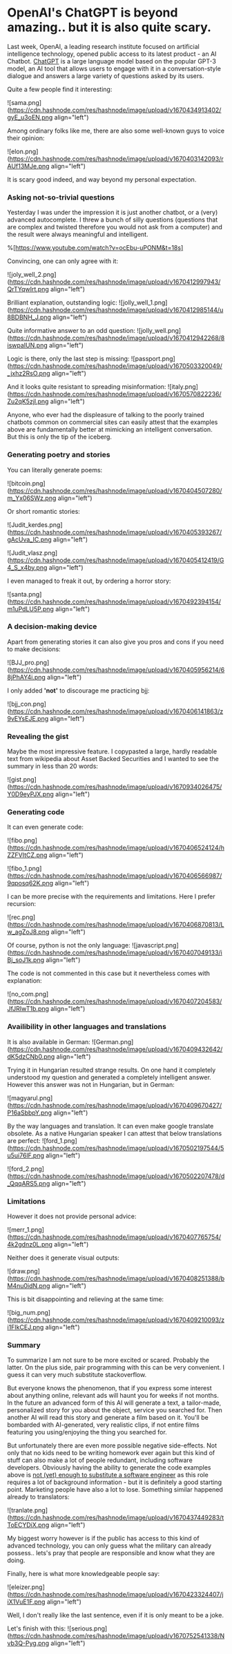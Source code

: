 # OpenAI's ChatGPT is beyond amazing.. but it is also quite scary.

Last week, OpenAI, a leading research institute focused on artificial intelligence technology,  opened public access to its latest product - an AI Chatbot. [ChatGPT](https://chat.openai.com/chat) is a large language model based on the popular GPT-3 model, an AI tool that allows users to engage with it in a conversation-style dialogue and answers a large variety of questions asked by its users. 

Quite a few people find it interesting:

![sama.png](https://cdn.hashnode.com/res/hashnode/image/upload/v1670434913402/gyE_u3oEN.png align="left")

Among ordinary folks like me, there are also some well-known guys to voice their opinion:

![elon.png](https://cdn.hashnode.com/res/hashnode/image/upload/v1670403142093/rAUf13MJe.png align="left")

It is scary good indeed, and way beyond my personal expectation. 

### Asking not-so-trivial questions

Yesterday I was under the impression it is just another chatbot, or a (very) advanced autocomplete. I threw a bunch of silly questions (questions that are complex and twisted therefore you would not ask from a computer) and the result were always meaningful and intelligent.   

%[https://www.youtube.com/watch?v=ocEbu-uPONM&t=18s]

Convincing, one can only agree with it:

![joly_well_2.png](https://cdn.hashnode.com/res/hashnode/image/upload/v1670412997943/QrTYqwIrt.png align="left")

Brilliant explanation, outstanding logic:
![jolly_well_1.png](https://cdn.hashnode.com/res/hashnode/image/upload/v1670412985144/u8BDBNH_J.png align="left")

Quite informative answer to an odd question:
![jolly_well.png](https://cdn.hashnode.com/res/hashnode/image/upload/v1670412942268/8iswpaIUN.png align="left")

Logic is there, only the last step is missing:
![passport.png](https://cdn.hashnode.com/res/hashnode/image/upload/v1670503320049/_jxhz2RsO.png align="left")

And it looks quite resistant to spreading misinformation:
![italy.png](https://cdn.hashnode.com/res/hashnode/image/upload/v1670570822236/Zu2qK5zjl.png align="left")

Anyone, who ever had the displeasure of talking to the poorly trained chatbots common on commercial sites can easily attest that the examples above are fundamentally better at mimicking an intelligent conversation.  
But this is only the tip of the iceberg. 

### Generating poetry and stories

You can literally generate poems:
  

![bitcoin.png](https://cdn.hashnode.com/res/hashnode/image/upload/v1670404507280/m_Yx06SWz.png align="left")

Or short romantic stories:

![Judit_kerdes.png](https://cdn.hashnode.com/res/hashnode/image/upload/v1670405393267/gAcUva_IC.png align="left")


![Judit_vlasz.png](https://cdn.hashnode.com/res/hashnode/image/upload/v1670405412419/G4_S_x4by.png align="left")

I even managed to freak it out, by ordering a horror story:


![santa.png](https://cdn.hashnode.com/res/hashnode/image/upload/v1670492394154/m1uPdLU5P.png align="left")

### A decision-making device

Apart from generating stories it can also give you pros and cons if you need to make decisions:

![BJJ_pro.png](https://cdn.hashnode.com/res/hashnode/image/upload/v1670405956214/68jPhAY4i.png align="left")

I only added **'not'** to discourage me practicing bjj:

![bjj_con.png](https://cdn.hashnode.com/res/hashnode/image/upload/v1670406141863/z9vEYsEJE.png align="left")

### Revealing the gist

Maybe the most impressive feature. I copypasted a large, hardly readable text from wikipedia about Asset Backed Securities and I wanted to see the summary in less than 20 words:


![gist.png](https://cdn.hashnode.com/res/hashnode/image/upload/v1670934026475/Y0D9eyPJX.png align="left")

### Generating code

It can even generate code:

![fibo.png](https://cdn.hashnode.com/res/hashnode/image/upload/v1670406524124/hZZFVItCZ.png align="left")


![fibo_1.png](https://cdn.hashnode.com/res/hashnode/image/upload/v1670406566987/9qposq62K.png align="left")

I can be more precise with the requirements and limitations. Here I prefer recursion:

![rec.png](https://cdn.hashnode.com/res/hashnode/image/upload/v1670406870813/Lw_agZoJ8.png align="left")

Of course, python is not the only language:
![javascript.png](https://cdn.hashnode.com/res/hashnode/image/upload/v1670407049133/iBj_soJ1k.png align="left")

The code is not commented in this case  but it nevertheless comes with explanation:

![no_com.png](https://cdn.hashnode.com/res/hashnode/image/upload/v1670407204583/JfJRIwT1b.png align="left")

### Availibility in other languages and translations

It is also available in German:
![German.png](https://cdn.hashnode.com/res/hashnode/image/upload/v1670409432642/dK5dzCNb0.png align="left")

Trying it in Hungarian resulted strange results. On one hand it completely understood my question and generated a completely intelligent answer. However this answer was not in Hungarian, but in German:

![magyarul.png](https://cdn.hashnode.com/res/hashnode/image/upload/v1670409670427/P16aSbbpY.png align="left")

By the way languages and translation. It can even make google translate obsolete. As a native Hungarian speaker I can attest that below translations are perfect:
![ford_1.png](https://cdn.hashnode.com/res/hashnode/image/upload/v1670502197544/5u5ui76lF.png align="left")

![ford_2.png](https://cdn.hashnode.com/res/hashnode/image/upload/v1670502207478/d_QqqARS5.png align="left")

### Limitations

However it does not provide personal advice:

![merr_1.png](https://cdn.hashnode.com/res/hashnode/image/upload/v1670407765754/4k2gdnz0L.png align="left")

Neither does it generate visual outputs:

![draw.png](https://cdn.hashnode.com/res/hashnode/image/upload/v1670408251388/bM4nu0idN.png align="left")

This is bit disappointing and relieving at the same time:

![big_num.png](https://cdn.hashnode.com/res/hashnode/image/upload/v1670409210093/zi1FIkCEJ.png align="left")

### Summary
To summarize I am not sure to be more excited or scared. Probably the latter. On the plus side, pair programming with this can be very convenient. I guess it can very much substitute stackoverflow.

But everyone knows the phenomenon, that if you express some interest about anything online, relevant ads will haunt you for weeks if not months. In the future an advanced form of this AI will generate a text, a tailor-made, personalized story for you about the object, service you searched for. Then another AI will read this story and generate a film based on it. You'll be bombarded with AI-generated, very realistic clips, if not entire films featuring you using/enjoying the thing you searched for. 

But unfortunately there are even more possible negative side-effects.
Not only that no kids  need to be writing homework ever again but this kind of stuff can also make a lot of people redundant, including software developers. Obviously having the ability to generate the code examples above is [not (yet) enough to substitute a software engineer](https://www.theblock.co/post/192514/ethereum-vitalik-buterin-says-chatgpt-far-from-replacing-humans) as this role requires a lot of background information - but it is definitely a good starting point. Marketing people have also a lot to lose. Something similar happened already to translators:

![tranlate.png](https://cdn.hashnode.com/res/hashnode/image/upload/v1670437449283/tToECYDiX.png align="left")

My biggest worry however is if the public has access to this kind of advanced technology, you can only guess what the military can already possess.. lets's pray that people are responsible and know what they are doing.

Finally, here is what more knowledgeable people say:

![eleizer.png](https://cdn.hashnode.com/res/hashnode/image/upload/v1670423324407/jiX1VuE1F.png align="left")

Well, I don't really like the last sentence, even if it is only meant to be a joke. 

Let's finish with this:
![serious.png](https://cdn.hashnode.com/res/hashnode/image/upload/v1670752541338/Nvb3Q-Pyg.png align="left")

